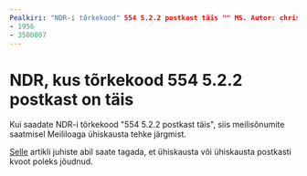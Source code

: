 ```yaml
---
Pealkiri: "NDR-i tõrkekood" 554 5.2.2 postkast täis "" MS. Autor: chrisda Autor: chrisda Manager: dansimp MS. Date: 04/21/2020 MS. sihtrühm: ITPro MS. topic: artikkel MS Service: O365-Administration ROBOTID: NOINDEX, NOFOLLOW localization_priority: tavaline MS kohandatud: 
- 1956
- 3500007
---
```


# <a name="ndr-with-error-code-554-522-mailbox-full"></a>NDR, kus tõrkekood 554 5.2.2 postkast on täis

Kui saadate NDR-i tõrkekood "554 5.2.2 postkast täis", siis meilisõnumite saatmisel Meililoaga ühiskausta tehke järgmist.  

[Selle](https://aka.ms/554522) artikli juhiste abil saate tagada, et ühiskausta või ühiskausta postkasti kvoot poleks jõudnud.
